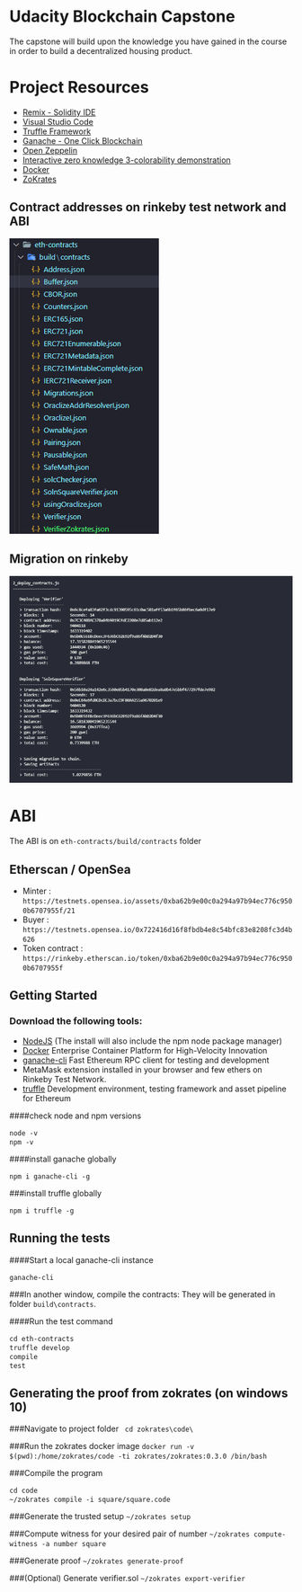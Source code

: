 # Udacity Blockchain Capstone

The capstone will build upon the knowledge you have gained in the course in order to build a decentralized housing product. 

# Project Resources

* [Remix - Solidity IDE](https://remix.ethereum.org/)
* [Visual Studio Code](https://code.visualstudio.com/)
* [Truffle Framework](https://truffleframework.com/)
* [Ganache - One Click Blockchain](https://truffleframework.com/ganache)
* [Open Zeppelin ](https://openzeppelin.org/)
* [Interactive zero knowledge 3-colorability demonstration](http://web.mit.edu/~ezyang/Public/graph/svg.html)
* [Docker](https://docs.docker.com/install/)
* [ZoKrates](https://github.com/Zokrates/ZoKrates)


## Contract addresses on rinkeby test network and ABI
![contracts](images/contracts.png)

## Migration on rinkeby
![migration](images/migration.png)

# ABI
 The ABI is on `eth-contracts/build/contracts` folder
 
## Etherscan / OpenSea 
- Minter : `https://testnets.opensea.io/assets/0xba62b9e00c0a294a97b94ec776c9500b6707955f/21`
- Buyer : `https://testnets.opensea.io/0x722416d16f8fbdb4e8c54bfc83e8208fc3d4b626`  
- Token contract : `https://rinkeby.etherscan.io/token/0xba62b9e00c0a294a97b94ec776c9500b6707955f`

## Getting Started
### Download the following tools:

* [NodeJS](https://nodejs.org/en/download/current/) (The install will also include the npm node package manager)
* [Docker](https://www.docker.com/) Enterprise Container Platform for High-Velocity Innovation
* [ganache-cli](https://github.com/trufflesuite/ganache-cli) Fast Ethereum RPC client for testing and development
* MetaMask extension installed in your browser and few ethers on Rinkeby Test Network.
* [truffle](https://www.npmjs.com/package/truffle) Development environment, testing framework and asset pipeline for Ethereum

####check node and npm versions
```
node -v
npm -v
```

####install ganache globally
```
npm i ganache-cli -g
```
###install truffle globally
```
npm i truffle -g
```

## Running the tests
####Start a local ganache-cli instance
```
ganache-cli
```
###In another  window, compile the contracts: They will be generated in folder ```build\contracts```.

####Run the test command
```
cd eth-contracts
truffle develop
compile
test
```

## Generating the proof from zokrates (on windows 10)
###Navigate to project folder
` cd zokrates\code\`

###Run the zokrates docker image
`docker run -v $(pwd):/home/zokrates/code -ti zokrates/zokrates:0.3.0 /bin/bash`

###Compile the program 
```
cd code
~/zokrates compile -i square/square.code
```

###Generate the trusted setup
`~/zokrates setup`

###Compute witness for your desired pair of number
`~/zokrates compute-witness -a number square`

###Generate proof
`~/zokrates generate-proof` 

###(Optional) Generate verifier.sol
`~/zokrates export-verifier	`
